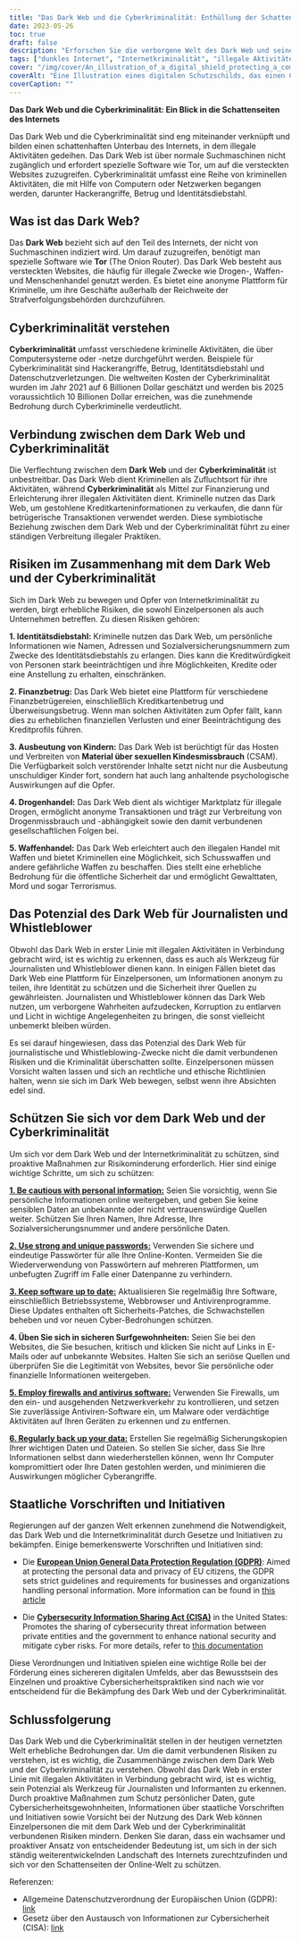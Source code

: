 ```yaml
---
title: "Das Dark Web und die Cyberkriminalität: Enthüllung der Schattenseiten des Internets"
date: 2023-05-26
toc: true
draft: false
description: "Erforschen Sie die verborgene Welt des Dark Web und seine Verbindung zur Cyberkriminalität, und decken Sie gleichzeitig seine doppelte Natur und sein Potenzial für Journalismus und Whistleblowing auf."
tags: ["dunkles Internet", "Internetkriminalität", "illegale Aktivitäten", "Tor", "Hacken", "Betrug", "Identitätsdiebstahl", "journalism", "Whistleblowing", "Online-Sicherheit", "persönliche Daten", "Datenschutzverletzungen", "Online-Datenschutz", "staatliche Vorschriften", "Cybersicherheit", "Verbrechensverhütung", "anonymes Surfen", "Online-Anonymität", "Online-Bedrohungen", "digitale Sicherheit"]
cover: "/img/cover/An_illustration_of_a_digital_shield_protecting_a_computer.png"
coverAlt: "Eine Illustration eines digitalen Schutzschilds, das einen Computer vor Bedrohungen aus dem Dark Web und der Cyberkriminalität schützt."
coverCaption: ""
---
```


**Das Dark Web und die Cyberkriminalität: Ein Blick in die Schattenseiten des Internets**

Das Dark Web und die Cyberkriminalität sind eng miteinander verknüpft und bilden einen schattenhaften Unterbau des Internets, in dem illegale Aktivitäten gedeihen. Das Dark Web ist über normale Suchmaschinen nicht zugänglich und erfordert spezielle Software wie Tor, um auf die versteckten Websites zuzugreifen. Cyberkriminalität umfasst eine Reihe von kriminellen Aktivitäten, die mit Hilfe von Computern oder Netzwerken begangen werden, darunter Hackerangriffe, Betrug und Identitätsdiebstahl.

## Was ist das Dark Web?

Das **Dark Web** bezieht sich auf den Teil des Internets, der nicht von Suchmaschinen indiziert wird. Um darauf zuzugreifen, benötigt man spezielle Software wie **Tor** (The Onion Router). Das Dark Web besteht aus versteckten Websites, die häufig für illegale Zwecke wie Drogen-, Waffen- und Menschenhandel genutzt werden. Es bietet eine anonyme Plattform für Kriminelle, um ihre Geschäfte außerhalb der Reichweite der Strafverfolgungsbehörden durchzuführen.

## Cyberkriminalität verstehen

**Cyberkriminalität** umfasst verschiedene kriminelle Aktivitäten, die über Computersysteme oder -netze durchgeführt werden. Beispiele für Cyberkriminalität sind Hackerangriffe, Betrug, Identitätsdiebstahl und Datenschutzverletzungen. Die weltweiten Kosten der Cyberkriminalität wurden im Jahr 2021 auf 6 Billionen Dollar geschätzt und werden bis 2025 voraussichtlich 10 Billionen Dollar erreichen, was die zunehmende Bedrohung durch Cyberkriminelle verdeutlicht.

## Verbindung zwischen dem Dark Web und Cyberkriminalität

Die Verflechtung zwischen dem **Dark Web** und der **Cyberkriminalität** ist unbestreitbar. Das Dark Web dient Kriminellen als Zufluchtsort für ihre Aktivitäten, während **Cyberkriminalität** als Mittel zur Finanzierung und Erleichterung ihrer illegalen Aktivitäten dient. Kriminelle nutzen das Dark Web, um gestohlene Kreditkarteninformationen zu verkaufen, die dann für betrügerische Transaktionen verwendet werden. Diese symbiotische Beziehung zwischen dem Dark Web und der Cyberkriminalität führt zu einer ständigen Verbreitung illegaler Praktiken.

## Risiken im Zusammenhang mit dem Dark Web und der Cyberkriminalität

Sich im Dark Web zu bewegen und Opfer von Internetkriminalität zu werden, birgt erhebliche Risiken, die sowohl Einzelpersonen als auch Unternehmen betreffen. Zu diesen Risiken gehören:

**1. Identitätsdiebstahl:** Kriminelle nutzen das Dark Web, um persönliche Informationen wie Namen, Adressen und Sozialversicherungsnummern zum Zwecke des Identitätsdiebstahls zu erlangen. Dies kann die Kreditwürdigkeit von Personen stark beeinträchtigen und ihre Möglichkeiten, Kredite oder eine Anstellung zu erhalten, einschränken.

**2. Finanzbetrug:** Das Dark Web bietet eine Plattform für verschiedene Finanzbetrügereien, einschließlich Kreditkartenbetrug und Überweisungsbetrug. Wenn man solchen Aktivitäten zum Opfer fällt, kann dies zu erheblichen finanziellen Verlusten und einer Beeinträchtigung des Kreditprofils führen.

**3. Ausbeutung von Kindern:** Das Dark Web ist berüchtigt für das Hosten und Verbreiten von **Material über sexuellen Kindesmissbrauch** (CSAM). Die Verfügbarkeit solch verstörender Inhalte setzt nicht nur die Ausbeutung unschuldiger Kinder fort, sondern hat auch lang anhaltende psychologische Auswirkungen auf die Opfer.

**4. Drogenhandel:** Das Dark Web dient als wichtiger Marktplatz für illegale Drogen, ermöglicht anonyme Transaktionen und trägt zur Verbreitung von Drogenmissbrauch und -abhängigkeit sowie den damit verbundenen gesellschaftlichen Folgen bei.

**5. Waffenhandel:** Das Dark Web erleichtert auch den illegalen Handel mit Waffen und bietet Kriminellen eine Möglichkeit, sich Schusswaffen und andere gefährliche Waffen zu beschaffen. Dies stellt eine erhebliche Bedrohung für die öffentliche Sicherheit dar und ermöglicht Gewalttaten, Mord und sogar Terrorismus.

## Das Potenzial des Dark Web für Journalisten und Whistleblower

Obwohl das Dark Web in erster Linie mit illegalen Aktivitäten in Verbindung gebracht wird, ist es wichtig zu erkennen, dass es auch als Werkzeug für Journalisten und Whistleblower dienen kann. In einigen Fällen bietet das Dark Web eine Plattform für Einzelpersonen, um Informationen anonym zu teilen, ihre Identität zu schützen und die Sicherheit ihrer Quellen zu gewährleisten. Journalisten und Whistleblower können das Dark Web nutzen, um verborgene Wahrheiten aufzudecken, Korruption zu entlarven und Licht in wichtige Angelegenheiten zu bringen, die sonst vielleicht unbemerkt bleiben würden.

Es sei darauf hingewiesen, dass das Potenzial des Dark Web für journalistische und Whistleblowing-Zwecke nicht die damit verbundenen Risiken und die Kriminalität überschatten sollte. Einzelpersonen müssen Vorsicht walten lassen und sich an rechtliche und ethische Richtlinien halten, wenn sie sich im Dark Web bewegen, selbst wenn ihre Absichten edel sind.

## Schützen Sie sich vor dem Dark Web und der Cyberkriminalität

Um sich vor dem Dark Web und der Internetkriminalität zu schützen, sind proaktive Maßnahmen zur Risikominderung erforderlich. Hier sind einige wichtige Schritte, um sich zu schützen:

[**1. Be cautious with personal information:**](https://simeononsecurity.com/articles/removing-your-exposed-private-information-from-data-brokers/) Seien Sie vorsichtig, wenn Sie persönliche Informationen online weitergeben, und geben Sie keine sensiblen Daten an unbekannte oder nicht vertrauenswürdige Quellen weiter. Schützen Sie Ihren Namen, Ihre Adresse, Ihre Sozialversicherungsnummer und andere persönliche Daten.

[**2. Use strong and unique passwords:**](https://simeononsecurity.com/articles/how-to-create-strong-passwords/) Verwenden Sie sichere und eindeutige Passwörter für alle Ihre Online-Konten. Vermeiden Sie die Wiederverwendung von Passwörtern auf mehreren Plattformen, um unbefugten Zugriff im Falle einer Datenpanne zu verhindern.

[**3. Keep software up to date:**](https://simeononsecurity.com/articles/best-practices-for-installing-security-patches-on-windows/) Aktualisieren Sie regelmäßig Ihre Software, einschließlich Betriebssysteme, Webbrowser und Antivirenprogramme. Diese Updates enthalten oft Sicherheits-Patches, die Schwachstellen beheben und vor neuen Cyber-Bedrohungen schützen.

**4. Üben Sie sich in sicheren Surfgewohnheiten:** Seien Sie bei den Websites, die Sie besuchen, kritisch und klicken Sie nicht auf Links in E-Mails oder auf unbekannte Websites. Halten Sie sich an seriöse Quellen und überprüfen Sie die Legitimität von Websites, bevor Sie persönliche oder finanzielle Informationen weitergeben.

[**5. Employ firewalls and antivirus software:**](https://simeononsecurity.com/recommendations/anti-virus/) Verwenden Sie Firewalls, um den ein- und ausgehenden Netzwerkverkehr zu kontrollieren, und setzen Sie zuverlässige Antiviren-Software ein, um Malware oder verdächtige Aktivitäten auf Ihren Geräten zu erkennen und zu entfernen.

[**6. Regularly back up your data:**](https://simeononsecurity.com/articles/what-is-the-3-2-1-backup-rule-and-why-you-should-use-it/) Erstellen Sie regelmäßig Sicherungskopien Ihrer wichtigen Daten und Dateien. So stellen Sie sicher, dass Sie Ihre Informationen selbst dann wiederherstellen können, wenn Ihr Computer kompromittiert oder Ihre Daten gestohlen werden, und minimieren die Auswirkungen möglicher Cyberangriffe.

## Staatliche Vorschriften und Initiativen

Regierungen auf der ganzen Welt erkennen zunehmend die Notwendigkeit, das Dark Web und die Internetkriminalität durch Gesetze und Initiativen zu bekämpfen. Einige bemerkenswerte Vorschriften und Initiativen sind:

- Die [**European Union General Data Protection Regulation (GDPR)**](https://gdpr.eu/): Aimed at protecting the personal data and privacy of EU citizens, the GDPR sets strict guidelines and requirements for businesses and organizations handling personal information. More information can be found in [this article](https://gdpr.eu/)

- Die [**Cybersecurity Information Sharing Act (CISA)**](https://www.congress.gov/bill/114th-congress/senate-bill/754) in the United States: Promotes the sharing of cybersecurity threat information between private entities and the government to enhance national security and mitigate cyber risks. For more details, refer to [this documentation](https://www.congress.gov/bill/114th-congress/senate-bill/754)

Diese Verordnungen und Initiativen spielen eine wichtige Rolle bei der Förderung eines sichereren digitalen Umfelds, aber das Bewusstsein des Einzelnen und proaktive Cybersicherheitspraktiken sind nach wie vor entscheidend für die Bekämpfung des Dark Web und der Cyberkriminalität.

## Schlussfolgerung

Das Dark Web und die Cyberkriminalität stellen in der heutigen vernetzten Welt erhebliche Bedrohungen dar. Um die damit verbundenen Risiken zu verstehen, ist es wichtig, die Zusammenhänge zwischen dem Dark Web und der Cyberkriminalität zu verstehen. Obwohl das Dark Web in erster Linie mit illegalen Aktivitäten in Verbindung gebracht wird, ist es wichtig, sein Potenzial als Werkzeug für Journalisten und Informanten zu erkennen. Durch proaktive Maßnahmen zum Schutz persönlicher Daten, gute Cybersicherheitsgewohnheiten, Informationen über staatliche Vorschriften und Initiativen sowie Vorsicht bei der Nutzung des Dark Web können Einzelpersonen die mit dem Dark Web und der Cyberkriminalität verbundenen Risiken mindern. Denken Sie daran, dass ein wachsamer und proaktiver Ansatz von entscheidender Bedeutung ist, um sich in der sich ständig weiterentwickelnden Landschaft des Internets zurechtzufinden und sich vor den Schattenseiten der Online-Welt zu schützen.

Referenzen:

- Allgemeine Datenschutzverordnung der Europäischen Union (GDPR): [link](https://gdpr.eu/)
- Gesetz über den Austausch von Informationen zur Cybersicherheit (CISA): [link](https://www.congress.gov/bill/114th-congress/senate-bill/754)
